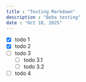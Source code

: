 ```yaml
---
title : "Testing Markdown"
description : "Boba testing"
date : "Oct 18, 2025"
---
```


- [x] todo 1
- [x] todo 2
- [ ] todo 3
    - [ ] todo 3.1    
    - [ ] todo 3.2
- [ ] todo 4